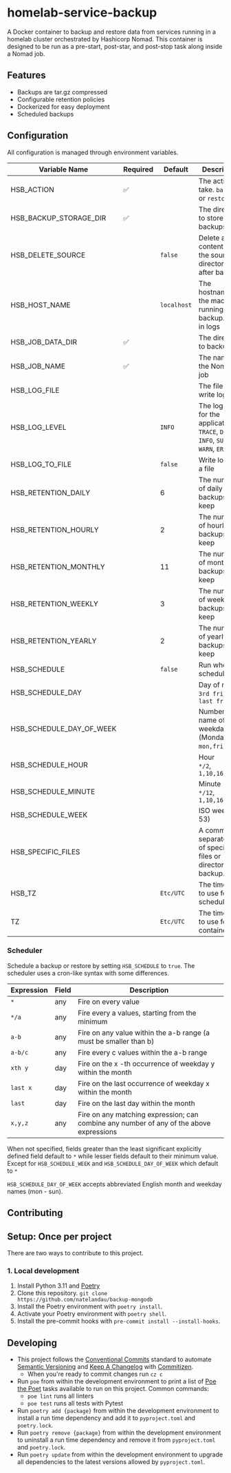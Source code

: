 # homelab-service-backup

A Docker container to backup and restore data from services running in a homelab cluster orchestrated by Hashicorp Nomad. This container is designed to be run as a pre-start, post-star, and post-stop task along inside a Nomad job.

## Features

-   Backups are tar.gz compressed
-   Configurable retention policies
-   Dockerized for easy deployment
-   Scheduled backups

## Configuration

All configuration is managed through environment variables.

| Variable Name            | Required | Default     | Description                                                                               |
| ------------------------ | -------- | ----------- | ----------------------------------------------------------------------------------------- |
| HSB_ACTION               | ✅       |             | The action to take. `backup` or `restore`                                                 |
| HSB_BACKUP_STORAGE_DIR   | ✅       |             | The directory to store backups                                                            |
| HSB_DELETE_SOURCE        |          | `false`     | Delete all contents in the source directory after backup                                  |
| HSB_HOST_NAME            |          | `localhost` | The hostname of the machine running the backup. Used in logs                              |
| HSB_JOB_DATA_DIR         | ✅       |             | The directory to backup                                                                   |
| HSB_JOB_NAME             | ✅       |             | The name of the Nomad job                                                                 |
| HSB_LOG_FILE             |          |             | The file to write logs to                                                                 |
| HSB_LOG_LEVEL            |          | `INFO`      | The log level for the application<br>`TRACE`, `DEBUG`, `INFO`, `SUCCESS`, `WARN`, `ERROR` |
| HSB_LOG_TO_FILE          |          | `false`     | Write logs to a file                                                                      |
| HSB_RETENTION_DAILY      |          | 6           | The number of daily backups to keep                                                       |
| HSB_RETENTION_HOURLY     |          | 2           | The number of hourly backups to keep                                                      |
| HSB_RETENTION_MONTHLY    |          | 11          | The number of monthly backups to keep                                                     |
| HSB_RETENTION_WEEKLY     |          | 3           | The number of weekly backups to keep                                                      |
| HSB_RETENTION_YEARLY     |          | 2           | The number of yearly backups to keep                                                      |
| HSB_SCHEDULE             |          | `false`     | Run when scheduled                                                                        |
| HSB_SCHEDULE_DAY         |          |             | Day of month<br>`3rd fri`, `1,21`, `last fr`                                              |
| HSB_SCHEDULE_DAY_OF_WEEK |          |             | Number or name of weekday (Monday is 1)<br>`mon,fri`, `1-3`                               |
| HSB_SCHEDULE_HOUR        |          |             | Hour<br>`*/2`, `1,10,16,23`                                                               |
| HSB_SCHEDULE_MINUTE      |          |             | Minute<br>`*/12`, `1,10,16,23,45`                                                         |
| HSB_SCHEDULE_WEEK        |          |             | ISO week (1-53)                                                                           |
| HSB_SPECIFIC_FILES       |          |             | A comma separated list of specific files or directories to backup.                        |
| HSB_TZ                   |          | `Etc/UTC`   | The timezone to use for scheduling                                                        |
| TZ                       |          | `Etc/UTC`   | The timezone to use for the container                                                     |

### Scheduler

Schedule a backup or restore by setting `HSB_SCHEDULE` to `true`. The scheduler uses a cron-like syntax with some differences.

| Expression | Field | Description                                                                             |
| ---------- | ----- | --------------------------------------------------------------------------------------- |
| `*`        | any   | Fire on every value                                                                     |
| `*/a`      | any   | Fire every a values, starting from the minimum                                          |
| `a-b`      | any   | Fire on any value within the a-b range (a must be smaller than b)                       |
| `a-b/c`    | any   | Fire every c values within the a-b range                                                |
| `xth y`    | day   | Fire on the x -th occurrence of weekday y within the month                              |
| `last x`   | day   | Fire on the last occurrence of weekday x within the month                               |
| `last`     | day   | Fire on the last day within the month                                                   |
| `x,y,z`    | any   | Fire on any matching expression; can combine any number of any of the above expressions |

When not specified, fields greater than the least significant explicitly defined field default to `*` while lesser fields default to their minimum value. Except for `HSB_SCHEDULE_WEEK` and `HSB_SCHEDULE_DAY_OF_WEEK` which default to `*`

`HSB_SCHEDULE_DAY_OF_WEEK` accepts abbreviated English month and weekday names (mon - sun).

## Contributing

## Setup: Once per project

There are two ways to contribute to this project.

### 1. Local development

1. Install Python 3.11 and [Poetry](https://python-poetry.org)
2. Clone this repository. `git clone https://github.com/natelandau/backup-mongodb`
3. Install the Poetry environment with `poetry install`.
4. Activate your Poetry environment with `poetry shell`.
5. Install the pre-commit hooks with `pre-commit install --install-hooks`.

## Developing

-   This project follows the [Conventional Commits](https://www.conventionalcommits.org/) standard to automate [Semantic Versioning](https://semver.org/) and [Keep A Changelog](https://keepachangelog.com/) with [Commitizen](https://github.com/commitizen-tools/commitizen).
    -   When you're ready to commit changes run `cz c`
-   Run `poe` from within the development environment to print a list of [Poe the Poet](https://github.com/nat-n/poethepoet) tasks available to run on this project. Common commands:
    -   `poe lint` runs all linters
    -   `poe test` runs all tests with Pytest
-   Run `poetry add {package}` from within the development environment to install a run time dependency and add it to `pyproject.toml` and `poetry.lock`.
-   Run `poetry remove {package}` from within the development environment to uninstall a run time dependency and remove it from `pyproject.toml` and `poetry.lock`.
-   Run `poetry update` from within the development environment to upgrade all dependencies to the latest versions allowed by `pyproject.toml`.

```

```
